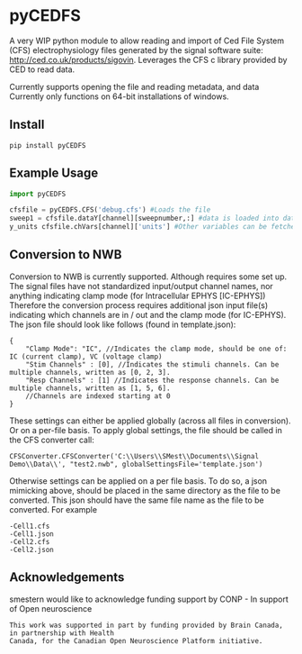 # pyCEDFS

A very WIP python module to allow reading and import of Ced File System (CFS) electrophysiology files generated by 
the signal software suite: http://ced.co.uk/products/sigovin.
Leverages the CFS c library provided by CED to read data.

Currently supports opening the file and reading metadata, and data 
Currently only functions on 64-bit installations of windows. 

## Install  
``` 
pip install pyCEDFS
```
## Example Usage
```python
import pyCEDFS

cfsfile = pyCEDFS.CFS('debug.cfs') #Loads the file 
sweep1 = cfsfile.dataY[channel][sweepnumber,:] #data is loaded into dataY and dataX attributes.
y_units cfsfile.chVars[channel]['units'] #Other variables can be fetched from var dictionaries
```

## Conversion to NWB
Conversion to NWB is currently supported. Although requires some set up.
The signal files have not standardized input/output channel names, nor anything indicating clamp mode (for Intracellular EPHYS [IC-EPHYS])
Therefore the conversion process requires additional json input file(s) indicating which channels are in / out and the clamp mode (for IC-EPHYS).
The json file should look like follows (found in template.json):
```
{
    "Clamp Mode": "IC", //Indicates the clamp mode, should be one of: IC (current clamp), VC (voltage clamp)
    "Stim Channels" : [0], //Indicates the stimuli channels. Can be multiple channels, written as [0, 2, 3].
    "Resp Channels" : [1] //Indicates the response channels. Can be multiple channels, written as [1, 5, 6].
    //Channels are indexed starting at 0
}
```
These settings can either be applied globally (across all files in conversion). Or on a per-file basis. 
To apply global settings, the file should be called in the CFS converter call:

``` CFSConverter.CFSConverter('C:\\Users\\SMest\\Documents\\Signal Demo\\Data\\', "test2.nwb", globalSettingsFile='template.json') ```

Otherwise settings can be applied on a per file basis. To do so, a json mimicking above, should be placed in the same directory as the file to be converted. This json should have the same file name as the file to be converted. For example
```
-Cell1.cfs
-Cell1.json
-Cell2.cfs
-Cell2.json
```


## Acknowledgements

smestern would like to acknowledge funding support by CONP - In support of Open neuroscience
``` 
This work was supported in part by funding provided by Brain Canada, in partnership with Health
Canada, for the Canadian Open Neuroscience Platform initiative.
```
